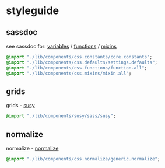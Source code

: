 # styleguide

## sassdoc

see sassdoc for: [variables](http://localhost:3001/sassdoc/#framework-variable) / [functions](http://localhost:3001/sassdoc/#framework-function) / [mixins](http://localhost:3001/sassdoc/#framework-mixin)

```sass import
@import "./lib/components/css.constants/core.constants";
@import "./lib/components/css.defaults/settings.defaults";
@import "./lib/components/css.functions/function.all";
@import "./lib/components/css.mixins/mixin.all";
```

## grids

grids - [susy](http://susydocs.oddbird.net/en/latest/)

```sass import
@import "./lib/components/susy/sass/susy";
```

## normalize

normalize - [normalize](http://github.com/necolas/normalize.css)

```sass import
@import "./lib/components/css.normalize/generic.normalize";
```